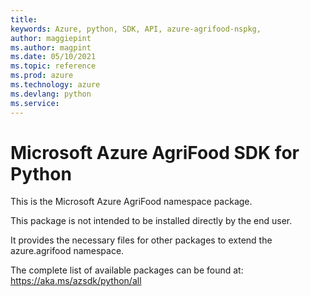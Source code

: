 ```yaml
---
title: 
keywords: Azure, python, SDK, API, azure-agrifood-nspkg, 
author: maggiepint
ms.author: magpint
ms.date: 05/10/2021
ms.topic: reference
ms.prod: azure
ms.technology: azure
ms.devlang: python
ms.service: 
---
```


# Microsoft Azure AgriFood SDK for Python

This is the Microsoft Azure AgriFood namespace package.

This package is not intended to be installed directly by the end user.

It provides the necessary files for other packages to extend the
azure.agrifood namespace.

The complete list of available packages can be found at:
https://aka.ms/azsdk/python/all

